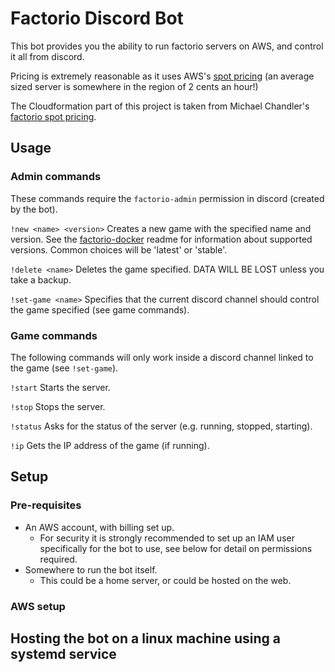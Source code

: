 # Factorio Discord Bot

This bot provides you the ability to run factorio servers on AWS, and control it all from discord.

Pricing is extremely reasonable as it uses AWS's [spot pricing](https://aws.amazon.com/ec2/spot/pricing/) (an average sized server is somewhere in the region of 2 cents an hour!)

The Cloudformation part of this project is taken from Michael Chandler's [factorio spot pricing](https://github.com/m-chandler/factorio-spot-pricing).


## Usage

### Admin commands
These commands require the `factorio-admin` permission in discord (created by the bot).

`!new <name> <version>`
Creates a new game with the specified name and version. See the [factorio-docker](https://github.com/factoriotools/factorio-docker) readme for information about supported versions. Common choices will be 'latest' or 'stable'.

`!delete <name>`
Deletes the game specified. DATA WILL BE LOST unless you take a backup.

`!set-game <name>`
Specifies that the current discord channel should control the game specified (see game commands).

### Game commands
The following commands will only work inside a discord channel linked to the game (see `!set-game`).

`!start`
Starts the server.

`!stop`
Stops the server.

`!status`
Asks for the status of the server (e.g. running, stopped, starting).

`!ip`
Gets the IP address of the game (if running).

## Setup

### Pre-requisites

* An AWS account, with billing set up.
  - For security it is strongly recommended to set up an IAM user specifically for the bot to use, see below for detail on permissions required.
* Somewhere to run the bot itself.
  - This could be a home server, or could be hosted on the web.

### AWS setup

## Hosting the bot on a linux machine using a systemd service